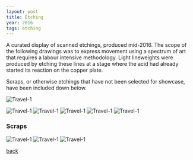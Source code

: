 ```yaml
---
layout: post
title: Etching
year: 2016
tags: etching
---
```


A curated display of scanned etchings, produced mid-2016. The scope of the following drawings was to express movement using a spectrum of art that requires a labour intensive methodology. Light lineweights were produced by etching these lines at a stage where the acid had already started its reaction on the copper plate.

Scraps, or otherwise etchings that have not been selected for showcase, have been included down below.

![Travel-1](/assets/img/collections/etchings/img012.jpg)

![Travel-1](/assets/img/collections/etchings/img004.jpg)
![Travel-1](/assets/img/collections/etchings/img005.jpg)
![Travel-1](/assets/img/collections/etchings/img006.jpg)
![Travel-1](/assets/img/collections/etchings/img007.jpg)
![Travel-1](/assets/img/collections/etchings/img009.jpg)

### Scraps
![Travel-1](/assets/img/collections/etchings/img008.jpg)
![Travel-1](/assets/img/collections/etchings/img010.jpg)
![Travel-1](/assets/img/collections/etchings/img011.jpg)

[back](./)